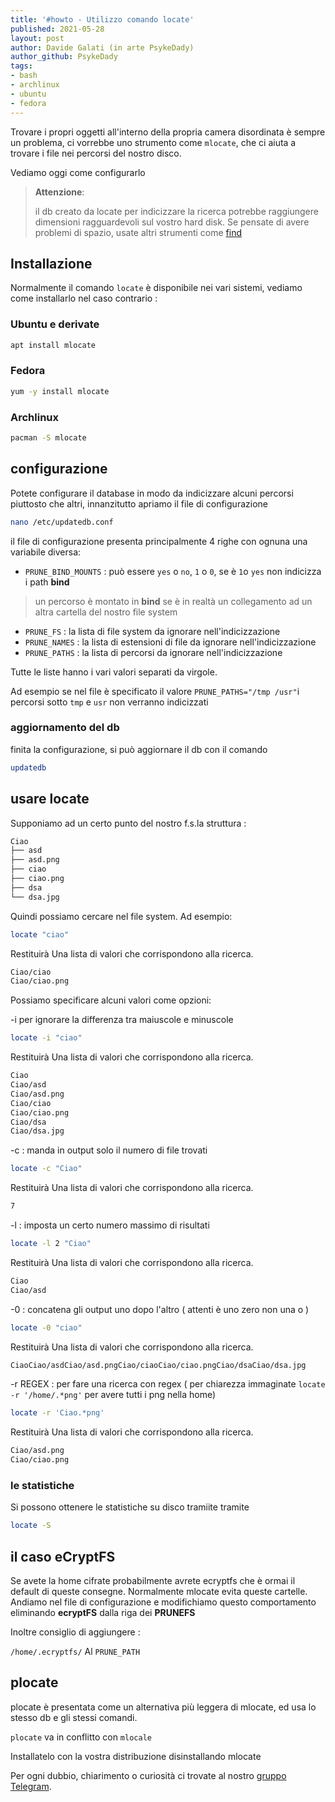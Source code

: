 ```yaml
---
title: '#howto - Utilizzo comando locate' 
published: 2021-05-28
layout: post 
author: Davide Galati (in arte PsykeDady)
author_github: PsykeDady 
tags: 
- bash
- archlinux
- ubuntu
- fedora
---
```




Trovare i propri oggetti all'interno della propria camera disordinata è sempre un problema, ci vorrebbe uno strumento come `mlocate`, che ci aiuta a trovare i file nei percorsi del nostro disco.

Vediamo oggi come configurarlo



> **Attenzione**:  
>
> il db creato da locate per indicizzare la ricerca potrebbe raggiungere dimensioni ragguardevoli sul vostro hard disk. Se pensate di avere problemi di spazio, usate altri strumenti come [find](https://linuxhub.it/articles/howto-utilizzo-del-comando-find/)





## Installazione

Normalmente il comando `locate` è disponibile nei vari sistemi, vediamo come installarlo nel caso contrario : 



### Ubuntu e derivate 

```bash
apt install mlocate
```



### Fedora 

```bash
yum -y install mlocate
```



### Archlinux 

```bash
pacman -S mlocate
```



## configurazione 

Potete configurare il database in modo da indicizzare alcuni percorsi piuttosto che altri, innanzitutto apriamo il file di configurazione

```bash
nano /etc/updatedb.conf
```

il file di configurazione presenta principalmente 4 righe con ognuna una variabile diversa: 

- `PRUNE_BIND_MOUNTS` : può essere `yes` o `no`, `1` o `0`, se è `1`o `yes` non indicizza i path **bind**

> un percorso è montato in **bind** se è in realtà un collegamento ad un altra cartella del nostro file system

- `PRUNE_FS`  : la lista di file system da ignorare nell'indicizzazione
- `PRUNE_NAMES` :  la lista di estensioni di file da ignorare nell'indicizzazione 
- `PRUNE_PATHS`  : la lista di percorsi da ignorare nell'indicizzazione

Tutte le liste hanno i vari valori separati da virgole.



Ad esempio se nel file è specificato il valore `PRUNE_PATHS="/tmp /usr"`i percorsi sotto `tmp` e `usr` non verranno indicizzati 



### aggiornamento del db

finita la configurazione, si può aggiornare il db con il comando 

```bash
updatedb
```



## usare locate

Supponiamo ad un certo punto del nostro f.s.la struttura : 

```bash
Ciao
├── asd
├── asd.png
├── ciao
├── ciao.png
├── dsa
└── dsa.jpg
```



Quindi possiamo cercare nel file system. Ad esempio: 

``` bash 
locate "ciao"
```

Restituirà Una lista di valori che corrispondono alla ricerca.

```bash
Ciao/ciao
Ciao/ciao.png
```



Possiamo specificare alcuni valori come opzioni: 

-i per ignorare la differenza tra maiuscole e minuscole

``` bash 
locate -i "ciao"
```

Restituirà Una lista di valori che corrispondono alla ricerca.

```bash
Ciao
Ciao/asd
Ciao/asd.png
Ciao/ciao
Ciao/ciao.png
Ciao/dsa
Ciao/dsa.jpg
```


-c : manda in output solo il numero di file trovati
``` bash 
locate -c "Ciao"
```

Restituirà Una lista di valori che corrispondono alla ricerca.

```bash
7
```


-l <numero> : imposta un certo numero massimo di risultati

``` bash 
locate -l 2 "Ciao"
```

Restituirà Una lista di valori che corrispondono alla ricerca.

```bash
Ciao
Ciao/asd
```


-0 : concatena gli output uno dopo l'altro ( attenti è uno zero non una o ) 

``` bash 
locate -0 "ciao"
```

Restituirà Una lista di valori che corrispondono alla ricerca.

```bash
CiaoCiao/asdCiao/asd.pngCiao/ciaoCiao/ciao.pngCiao/dsaCiao/dsa.jpg
```


-r REGEX : per fare una ricerca con regex
( per chiarezza immaginate `locate -r '/home/.*png'` per avere tutti i png nella home) 

``` bash 
locate -r 'Ciao.*png' 
```

Restituirà Una lista di valori che corrispondono alla ricerca.

```bash
Ciao/asd.png
Ciao/ciao.png
```

### le statistiche 
Si possono ottenere le statistiche su disco tramiite 
tramite

```bash
locate -S  
```

## il caso eCryptFS
Se avete la home cifrate probabilmente avrete ecryptfs che è ormai il default di queste consegne.
Normalmente mlocate evita queste cartelle. Andiamo nel file di configurazione e modifichiamo questo comportamento eliminando **ecryptFS** dalla riga dei **PRUNEFS**



Inoltre consiglio di aggiungere :

`/home/.ecryptfs/` 
Al `PRUNE_PATH`

## plocate 

plocate è presentata come un alternativa più leggera di mlocate, ed usa lo stesso db e gli stessi comandi.  

`plocate` va in conflitto con `mlocale`  



Installatelo con la vostra distribuzione disinstallando mlocate



Per ogni dubbio, chiarimento o curiosità ci trovate al nostro [gruppo Telegram](https://t.me/linuxpeople).

